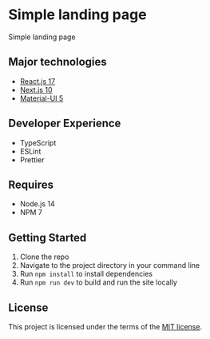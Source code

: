 # Simple landing page

Simple landing page 

## Major technologies

- [React.js 17](https://reactjs.org/)
- [Next.js 10](https://nextjs.org/)
- [Material-UI 5](https://next.material-ui.com/)

## Developer Experience

- TypeScript
- ESLint
- Prettier

## Requires

- Node.js 14
- NPM 7

## Getting Started

1. Clone the repo
2. Navigate to the project directory in your command line
3. Run `npm install` to install dependencies
4. Run `npm run dev` to build and run the site locally

## License

This project is licensed under the terms of the [MIT license](/LICENSE).
